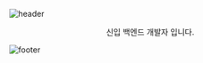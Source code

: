 ![header](https://capsule-render.vercel.app/api?type=soft&color=100:020715&height=100&section=header&text=Back-End%20Developer&fontSize=45&fontColor=FFFFFF)
<p align="center">
신입 백엔드 개발자 입니다.
</p>   

![footer](https://capsule-render.vercel.app/api?type=soft&color=100:020715&height=50&section=header)

